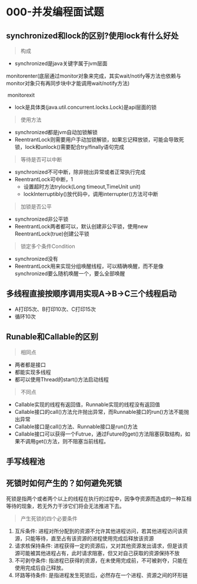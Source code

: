 # 000-并发编程面试题

## synchronized和lock的区别?使用lock有什么好处

> 构成

* synchronized是java关键字属于jvm层面

​	monitorenter(底层通过monitor对象来完成，其实wait/notify等方法也依赖与monitor对象只有再同步块中才能调用wait/notify方法)

​	monitorexit

* lock是具体类(java.util.concurrent.locks.Lock)是api层面的锁

> 使用方法

* synchronized都是jvm自动加锁解锁
* ReentrantLock则需要用户手动加锁解锁，如果忘记释放锁，可能会导致死锁，lock和unlock()需要配合try/finally语句完成

> 等待是否可以中断

* synchronized不可中断，除非抛出异常或者正常执行完成
* ReentrantLock可中断，1
  * 设置超时方法trylock(Long timeout,TimeUnit unit)
  * lockInterruptibly()放代码中，调用interrupter()方法可中断

> 加锁是否公平

* synchronized非公平锁
* ReentrantLock两者都可以，默认创建非公平锁，使用new ReentrantLock(true)创建公平锁

> 锁定多个条件Condition

* synchronized没有
* ReentrantLock用来实现分组唤醒线程，可以精确唤醒，而不是像synchronized要么随机唤醒一个，要么全部唤醒

## 多线程直接按顺序调用实现A->B->C三个线程启动

- A打印5次、B打印10次、C打印15次
- 循环10次





## Runable和Callable的区别

> 相同点

- 两者都是接口
- 都能实现多线程
- 都可以使用Thread的start()方法启动线程 

> 不同点

- Callable实现的线程有返回值，Runnable实现的线程没有返回值
- Callable接口的call()方法允许抛出异常，而Runnable接口的run()方法不能抛出异常
- Callable接口是call()方法、Runnable接口是run()方法
- Callable接口可以获得一个Futrue，通过Future的get()方法阻塞获取结构，如果不调用get()方法，则不阻塞当前线程。

## 手写线程池





## 死锁时如何产生的？如何避免死锁

​		死锁是指两个或者两个以上的线程在执行的过程中，因争夺资源而造成的一种互相等待的现象，若无外力干涉它们将会无法推进下去。





> 产生死锁的四个必要条件

1. 互斥条件: 进程对所分配到的资源不允许其他进程访问，若其他进程访问该资源，只能等待，直至占有该资源的进程使用完成后释放该资源
2. 请求核保持条件: 进程获得一定的资源后，又对其他资源发出请求，但是该资源可能被其他进程占有，此时请求阻塞，但又对自己获取的资源保持不放
3. 不可剥夺条件: 指进程已获得的资源，在未使用完成前，不可被剥夺，只能在使用完成后自己释放。
4. 环路等待条件: 是指进程发生死锁后，必然存在一个进程、资源之间的环形链